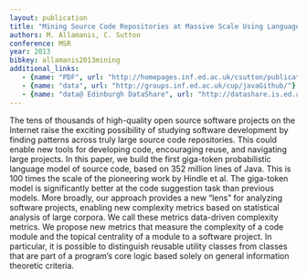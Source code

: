 ```yaml
---
layout: publication
title: "Mining Source Code Repositories at Massive Scale Using Language Modeling "
authors: M. Allamanis, C. Sutton
conference: MSR
year: 2013
bibkey: allamanis2013mining
additional_links:
   - {name: "PDF", url: "http://homepages.inf.ed.ac.uk/csutton/publications/msr2013.pdf"}
   - {name: "data", url: "http://groups.inf.ed.ac.uk/cup/javaGithub/"}
   - {name: "data@ Edinburgh DataShare", url: "http://datashare.is.ed.ac.uk/handle/10283/2334"}
---
```

The tens of thousands of high-quality open source software projects on the Internet raise the exciting possibility of studying software development by finding patterns across truly large source code repositories. This could enable new tools for developing code, encouraging reuse, and navigating large projects. In this paper, we build the first giga-token probabilistic language model of source code, based on 352 million lines of Java. This is 100 times the scale of the pioneering work by Hindle et al. The giga-token model is significantly better at the code suggestion task than previous models. More broadly, our approach provides a new “lens” for analyzing software projects, enabling new complexity metrics based on statistical analysis of large corpora. We call these metrics data-driven complexity metrics. We propose new metrics that measure the complexity of a code module and the topical centrality of a module to a software project. In particular, it is possible to distinguish reusable utility classes from classes that are part of a program’s core logic based solely on general information theoretic criteria.
